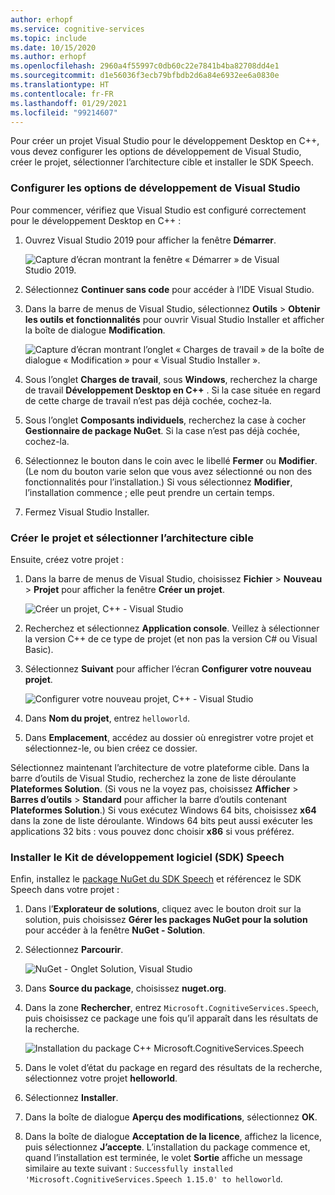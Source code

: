 ```yaml
---
author: erhopf
ms.service: cognitive-services
ms.topic: include
ms.date: 10/15/2020
ms.author: erhopf
ms.openlocfilehash: 2960a4f55997c0db60c22e7841b4ba82708dd4e1
ms.sourcegitcommit: d1e56036f3ecb79bfbdb2d6a84e6932ee6a0830e
ms.translationtype: HT
ms.contentlocale: fr-FR
ms.lasthandoff: 01/29/2021
ms.locfileid: "99214607"
---
```

Pour créer un projet Visual Studio pour le développement Desktop en C++, vous devez configurer les options de développement de Visual Studio, créer le projet, sélectionner l’architecture cible et installer le SDK Speech.

### <a name="set-up-visual-studio-development-options"></a>Configurer les options de développement de Visual Studio

Pour commencer, vérifiez que Visual Studio est configuré correctement pour le développement Desktop en C++ :

1. Ouvrez Visual Studio 2019 pour afficher la fenêtre **Démarrer**.

   ![Capture d’écran montrant la fenêtre « Démarrer » de Visual Studio 2019.](../articles/cognitive-services/Speech-Service/media/sdk/vs-start-window.png)

1. Sélectionnez **Continuer sans code** pour accéder à l’IDE Visual Studio.

1. Dans la barre de menus de Visual Studio, sélectionnez **Outils** > **Obtenir les outils et fonctionnalités** pour ouvrir Visual Studio Installer et afficher la boîte de dialogue **Modification**.

   ![Capture d’écran montrant l’onglet « Charges de travail » de la boîte de dialogue « Modification » pour « Visual Studio Installer ».](../articles/cognitive-services/Speech-Service/media/sdk/vs-enable-cpp-workload.png)

1. Sous l’onglet **Charges de travail**, sous **Windows**, recherchez la charge de travail **Développement Desktop en C++** . Si la case située en regard de cette charge de travail n’est pas déjà cochée, cochez-la.

1. Sous l’onglet **Composants individuels**, recherchez la case à cocher **Gestionnaire de package NuGet**. Si la case n’est pas déjà cochée, cochez-la.

1. Sélectionnez le bouton dans le coin avec le libellé **Fermer** ou **Modifier**. (Le nom du bouton varie selon que vous avez sélectionné ou non des fonctionnalités pour l’installation.) Si vous sélectionnez **Modifier**, l’installation commence ; elle peut prendre un certain temps.

1. Fermez Visual Studio Installer.

### <a name="create-the-project-and-select-the-target-architecture"></a>Créer le projet et sélectionner l’architecture cible

Ensuite, créez votre projet :

1. Dans la barre de menus de Visual Studio, choisissez **Fichier** > **Nouveau** > **Projet** pour afficher la fenêtre **Créer un projet**.

   ![Créer un projet, C++ - Visual Studio](../articles/cognitive-services/Speech-Service/media/sdk/qs-cpp-windows-01-new-console-app.png)

1. Recherchez et sélectionnez **Application console**. Veillez à sélectionner la version C++ de ce type de projet (et non pas la version C# ou Visual Basic).

1. Sélectionnez **Suivant** pour afficher l’écran **Configurer votre nouveau projet**.

   ![Configurer votre nouveau projet, C++ - Visual Studio](../articles/cognitive-services/Speech-Service/media/sdk/vs-enable-cpp-configure-your-new-project.png)

1. Dans **Nom du projet**, entrez `helloworld`.

1. Dans **Emplacement**, accédez au dossier où enregistrer votre projet et sélectionnez-le, ou bien créez ce dossier.

Sélectionnez maintenant l’architecture de votre plateforme cible. Dans la barre d’outils de Visual Studio, recherchez la zone de liste déroulante **Plateformes Solution**. (Si vous ne la voyez pas, choisissez **Afficher** > **Barres d’outils** > **Standard** pour afficher la barre d’outils contenant **Plateformes Solution**.) Si vous exécutez Windows 64 bits, choisissez **x64** dans la zone de liste déroulante. Windows 64 bits peut aussi exécuter les applications 32 bits : vous pouvez donc choisir **x86** si vous préférez.

### <a name="install-the-speech-sdk"></a>Installer le Kit de développement logiciel (SDK) Speech

Enfin, installez le [package NuGet du SDK Speech](https://aka.ms/csspeech/nuget) et référencez le SDK Speech dans votre projet :

1. Dans l’**Explorateur de solutions**, cliquez avec le bouton droit sur la solution, puis choisissez **Gérer les packages NuGet pour la solution** pour accéder à la fenêtre **NuGet - Solution**.

1. Sélectionnez **Parcourir**.

   ![NuGet - Onglet Solution, Visual Studio](../articles/cognitive-services/Speech-Service/media/sdk/qs-cpp-windows-03-manage-nuget-packages.png)

1. Dans **Source du package**, choisissez **nuget.org**.

1. Dans la zone **Rechercher**, entrez `Microsoft.CognitiveServices.Speech`, puis choisissez ce package une fois qu’il apparaît dans les résultats de la recherche.

   ![Installation du package C++ Microsoft.CognitiveServices.Speech](../articles/cognitive-services/Speech-Service/media/sdk/qs-cpp-windows-04-nuget-install-1.0.0.png)

1. Dans le volet d’état du package en regard des résultats de la recherche, sélectionnez votre projet **helloworld**.

1. Sélectionnez **Installer**.

1. Dans la boîte de dialogue **Aperçu des modifications**, sélectionnez **OK**.

1. Dans la boîte de dialogue **Acceptation de la licence**, affichez la licence, puis sélectionnez **J’accepte**. L’installation du package commence et, quand l’installation est terminée, le volet **Sortie** affiche un message similaire au texte suivant : `Successfully installed 'Microsoft.CognitiveServices.Speech 1.15.0' to helloworld`.
